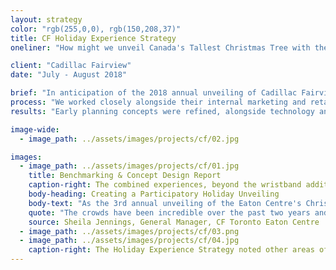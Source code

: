 ```yaml
---
layout: strategy
color: "rgb(255,0,0), rgb(150,208,37)"
title: CF Holiday Experience Strategy
oneliner: "How might we unveil Canada's Tallest Christmas Tree with the energy of the community?"

client: "Cadillac Fairview"
date: "July - August 2018"

brief: "In anticipation of the 2018 annual unveiling of Cadillac Fairview’s holiday decor, Gensler was engaged to identify the opportunities in their existing line-up to create new experiences and drive post-event retail sales."
process: "We worked closely alongside their internal marketing and retained agency to benchmark against other holiday events of scale, identifying core guiding principles and goals for the experience. Three scalable concepts resulted based on these initial conversations."
results: "Early planning concepts were refined, alongside technology and service implications, resulting in the piloting of a wearable RFID wristband experience, distributed in the week prior to unveiling and becoming a means of participation for the audience. The distribution of LED wristbands were aligned with social good initiatives and retail partnerships."

image-wide:
  - image_path: ../assets/images/projects/cf/02.jpg

images:
  - image_path: ../assets/images/projects/cf/01.jpg
    title: Benchmarking & Concept Design Report
    caption-right: The combined experiences, beyond the wristband addition in 2018, generated 13.8M media impressions around the Tree Lighting Event. Presented by Starbucks, 3,521 LED wristbands were recycled. (Source - Branded Cities)
    body-heading: Creating a Participatory Holiday Unveiling
    body-text: "As the 3rd annual unveiling of the Eaton Centre's Christmas Tree Lighting, we worked with the team to identify areas of opportunity to differentiate and evolve the overall audience and visitor experience, with the overall goal of generating greater retail interaction pre- and post-event. <br><br>Through a benchmarking exercise, we moved forward with consulting on the integration of LED wristbands&mdash;a way of extending the tree lighting onto the wrists of the audience throughout the mall. Presented by Starbucks, the wristbands were distributed in the week leading up to the event, and through the ME to WE Foundation&mdash;acting as an invite to shoppers to <a>Meet You There</a>."
    quote: "The crowds have been incredible over the past two years and the energy has been absolutely electric. This year, we're building on that energy with even more interactive elements to allow community members to take part in the momentous lighting of the tallest tree in the city." 
    source: Sheila Jennings, General Manager, CF Toronto Eaton Centre
  - image_path: ../assets/images/projects/cf/03.png
  - image_path: ../assets/images/projects/cf/04.jpg
    caption-right: The Holiday Experience Strategy noted other areas of opportunity, including activating Bell Trinity Square through photogenic and immersive lighting installations.
---
```

